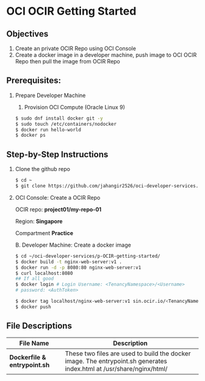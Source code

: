 # OCI OCIR Getting Started

## Objectives

1. Create an private OCIR Repo using OCI Console
2. Create a docker image in a developer machine, push image to OCI OCIR Repo then pull the image from OCIR Repo

## Prerequisites:

1. Prepare Developer Machine

   1. Provision OCI Compute (Oracle Linux 9)

   ```bash
   $ sudo dnf install docker git -y
   $ sudo touch /etc/containers/nodocker
   $ docker run hello-world
   $ docker ps
   ```

## Step-by-Step Instructions

1. Clone the github repo 

   ```bash
   $ cd ~
   $ git clone https://github.com/jahangir2526/oci-developer-services.git
   ```

2. OCI Console: Create a OCIR Repo

   OCIR repo: **project01/my-repo-01**

   Region:  **Singapore**

   Compartment **Practice** 

   B. Developer Machine: Create a docker image

   ```bash
   $ cd ~/oci-developer-services/p-OCIR-getting-started/
   $ docker build -t nginx-web-server:v1 .
   $ docker run -d -p 8080:80 nginx-web-server:v1
   $ curl localhost:8080
   ## If all good
   $ docker login # Login Username: <TenancyNamespace>/<Username>
   # password: <AuthToken>
   
   $ docker tag localhost/nginx-web-server:v1 sin.ocir.io/<TenancyNamespace>/<project01/my-repo-01:v1>
   $ docker push
   ```



## File Descriptions

| File Name                      | Description                                                  |
| ------------------------------ | ------------------------------------------------------------ |
| **Dockerfile & entrypoint.sh** | These two files are used to build the docker image. The entrypoint.sh generates index.html at /usr/share/nginx/html/ |



